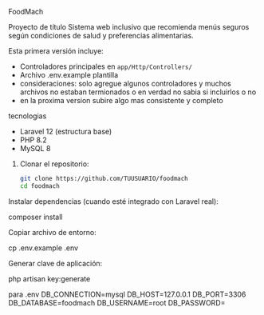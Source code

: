  FoodMach 

Proyecto de título 
Sistema web inclusivo que recomienda menús seguros según condiciones de salud y preferencias alimentarias.

Esta primera versión incluye:
- Controladores principales en `app/Http/Controllers/`
- Archivo .env.example plantilla
- consideraciones: solo agregue algunos controladores y muchos archivos no estaban termionados o en verdad no sabia si incluirlos o no
- en la proxima version subire algo mas consistente y completo 


tecnologias
- Laravel 12 (estructura base)
- PHP 8.2
- MySQL 8


1. Clonar el repositorio:
   ```bash
   git clone https://github.com/TUUSUARIO/foodmach
   cd foodmach
Instalar dependencias (cuando esté integrado con Laravel real):

composer install


Copiar archivo de entorno:

cp .env.example .env


Generar clave de aplicación:

php artisan key:generate

para  .env
DB_CONNECTION=mysql
DB_HOST=127.0.0.1
DB_PORT=3306
DB_DATABASE=foodmach
DB_USERNAME=root
DB_PASSWORD=

